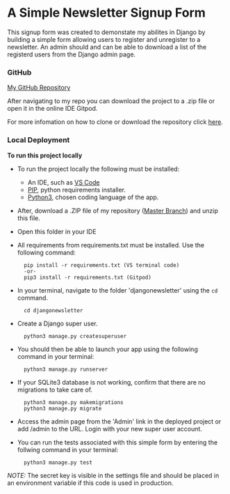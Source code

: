 # A Simple Newsletter Signup Form

This signup form was created to demonstate my abilites in Django by building a simple form allowing users to register and unregister to a newsletter. An admin should and can be able to download a list of the registerd users from the Django admin page.

### GitHub

[My GitHub Repository](https://github.com/Trevbytes/DjangoNewsletter)

After navigating to my repo you can download the project to a .zip file or open it in the online IDE Gitpod.

For more infomation on how to clone or download the repository click [here](https://help.github.com/en/github/creating-cloning-and-archiving-repositories/cloning-a-repository).

### Local Deployment

**To run this project locally**

- To run the project locally the following must be installed:
  - An IDE, such as [VS Code](https://code.visualstudio.com/)
  - [PIP](https://pip.pypa.io/en/stable/installing/), python requirements installer.
  - [Python3](https://www.python.org/downloads/), chosen coding language of the app.


- After, download a .ZIP file of my repository ([Master Branch](https://github.com/Trevbytes/DjangoNewsletter)) and unzip this file.

- Open this folder in your IDE

- All requirements from requirements.txt must be installed. Use the following command:
        
        pip install -r requirements.txt (VS terminal code)
        -or-
        pip3 install -r requirements.txt (Gitpod)

- In your terminal, navigate to the folder 'djangonewsletter' using the `cd` command.

        cd djangonewsletter

- Create a Django super user.

        python3 manage.py createsuperuser

- You should then be able to launch your app using the following command in your terminal:

        python3 manage.py runserver

- If your SQLite3 database is not working, confirm that there are no migrations to take care of.

        python3 manage.py makemigrations
        python3 manage.py migrate

- Access the admin page from the 'Admin' link in the deployed project or add /admin to the URL. Login with your new super user account. 

- You can run the tests associated with this simple form by entering the follwing command in your terminal:

        python3 manage.py test

*NOTE:* The secret key is visible in the settings file and should be placed in an environment variable if this code is used in production.
